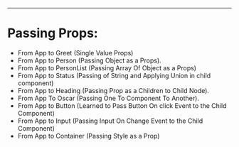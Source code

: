 
<hr />

# Passing Props: 
 - From App to Greet (Single Value Props)
 - From App to Person (Passing Object as a Props).
 - From App to PersonList (Passing Array Of Object as a Props)
 - From App to Status (Passing of String and Applying Union in child component)
 - From App to Heading (Passing Prop as a Children to Child Node).
 - From App To Oscar (Passing One To Component To Another).
 - From App to Button (Learned to Pass Button On click Event to the Child Component)
 - From App to Input (Passing Input On Change Event to the Child Component)
 - From App to Container (Passing Style as a Prop)
 
